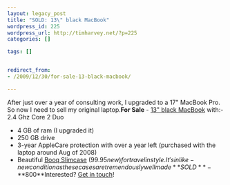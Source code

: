 ```yaml
---
layout: legacy_post
title: "SOLD: 13\" black MacBook"
wordpress_id: 225
wordpress_url: http://timharvey.net/?p=225
categories: []

tags: []


redirect_from:
- /2009/12/30/for-sale-13-black-macbook/

---
```

After just over a year of consulting work, I upgraded to a 17" MacBook Pro. So now I need to sell my original laptop.**For Sale** - [13" black MacBook](http://www.macrumors.com/2008/02/26/apple-releases-new-penryn-based-macbooks/) with:- 2.4 Ghz Core 2 Duo
- 4 GB of ram (I upgraded it)
- 250 GB drive
- 3-year AppleCare protection with over a year left (purchased with the laptop around Aug of 2008)
- Beautiful [Booq Slimcase](http://www.booqbags.com/Laptop-Bags/Boa-slimcase/Boa-slimcase-M) ($99.95 new) for travel in style. It's in like-new condition as these cases are tremendously well made
**SOLD** - **$800**Interested? [Get in touch](http://www.literacy5.com/page/contacts/)!
